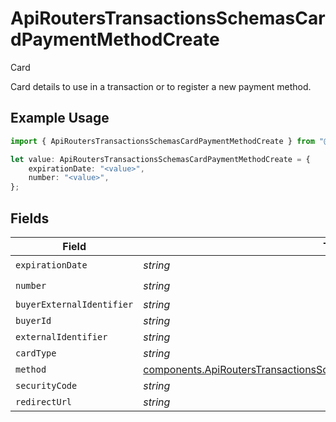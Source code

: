 # ApiRoutersTransactionsSchemasCardPaymentMethodCreate

Card

Card details to use in a transaction or to register a new payment method.

## Example Usage

```typescript
import { ApiRoutersTransactionsSchemasCardPaymentMethodCreate } from "@gr4vy/sdk/models/components";

let value: ApiRoutersTransactionsSchemasCardPaymentMethodCreate = {
    expirationDate: "<value>",
    number: "<value>",
};
```

## Fields

| Field                                                                                                                                                          | Type                                                                                                                                                           | Required                                                                                                                                                       | Description                                                                                                                                                    |
| -------------------------------------------------------------------------------------------------------------------------------------------------------------- | -------------------------------------------------------------------------------------------------------------------------------------------------------------- | -------------------------------------------------------------------------------------------------------------------------------------------------------------- | -------------------------------------------------------------------------------------------------------------------------------------------------------------- |
| `expirationDate`                                                                                                                                               | *string*                                                                                                                                                       | :heavy_check_mark:                                                                                                                                             | N/A                                                                                                                                                            |
| `number`                                                                                                                                                       | *string*                                                                                                                                                       | :heavy_check_mark:                                                                                                                                             | N/A                                                                                                                                                            |
| `buyerExternalIdentifier`                                                                                                                                      | *string*                                                                                                                                                       | :heavy_minus_sign:                                                                                                                                             | N/A                                                                                                                                                            |
| `buyerId`                                                                                                                                                      | *string*                                                                                                                                                       | :heavy_minus_sign:                                                                                                                                             | N/A                                                                                                                                                            |
| `externalIdentifier`                                                                                                                                           | *string*                                                                                                                                                       | :heavy_minus_sign:                                                                                                                                             | N/A                                                                                                                                                            |
| `cardType`                                                                                                                                                     | *string*                                                                                                                                                       | :heavy_minus_sign:                                                                                                                                             | N/A                                                                                                                                                            |
| `method`                                                                                                                                                       | [components.ApiRoutersTransactionsSchemasCardPaymentMethodCreateMethod](../../models/components/apirouterstransactionsschemascardpaymentmethodcreatemethod.md) | :heavy_minus_sign:                                                                                                                                             | N/A                                                                                                                                                            |
| `securityCode`                                                                                                                                                 | *string*                                                                                                                                                       | :heavy_minus_sign:                                                                                                                                             | N/A                                                                                                                                                            |
| `redirectUrl`                                                                                                                                                  | *string*                                                                                                                                                       | :heavy_minus_sign:                                                                                                                                             | N/A                                                                                                                                                            |